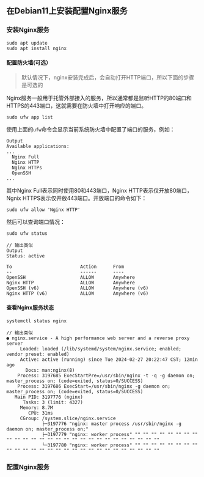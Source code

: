 在Debian11上安装配置Nginx服务
--

### 安装Nginx服务
```commandline
sudo apt update
sudo apt install nginx
```

#### 配置防火墙(可选）
> 默认情况下，nginx安装完成后，会自动打开HTTP端口，所以下面的步骤是可选的

Nginx服务一般用于托管外部接入的服务，所以通常都是监听HTTP的80端口和HTTPS的443端口，这就需要在防火墙中打开响应的端口。
```commandline
sudo ufw app list
```
使用上面的`ufw`命令会显示当前系统防火墙中配置了端口的服务，例如：
```commandline
Output
Available applications:
...
  Nginx Full
  Nginx HTTP
  Nginx HTTPs
  OpenSSH
...
```
其中Nginx Full表示同时使用80和443端口，Nginx HTTP表示仅开放80端口，Ngnix HTTPS表示仅开放443端口。开放端口的命令如下：
```commandline
sudo ufw allow 'Nginx HTTP'
```
然后可以查询端口情况：
```commandline
sudo ufw status

// 输出类似
Output
Status: active

To                         Action      From
--                         ------      ----
OpenSSH                    ALLOW       Anywhere                  
Nginx HTTP                 ALLOW       Anywhere                  
OpenSSH (v6)               ALLOW       Anywhere (v6)             
Nginx HTTP (v6)            ALLOW       Anywhere (v6)
```
#### 查看Nginx服务状态
```commandline
systemctl status nginx

// 输出类似
● nginx.service - A high performance web server and a reverse proxy server
     Loaded: loaded (/lib/systemd/system/nginx.service; enabled; vendor preset: enabled)
     Active: active (running) since Tue 2024-02-27 20:22:47 CST; 12min ago
       Docs: man:nginx(8)
    Process: 3197685 ExecStartPre=/usr/sbin/nginx -t -q -g daemon on; master_process on; (code=exited, status=0/SUCCESS)
    Process: 3197686 ExecStart=/usr/sbin/nginx -g daemon on; master_process on; (code=exited, status=0/SUCCESS)
   Main PID: 3197776 (nginx)
      Tasks: 3 (limit: 4327)
     Memory: 8.7M
        CPU: 31ms
     CGroup: /system.slice/nginx.service
             ├─3197776 "nginx: master process /usr/sbin/nginx -g daemon on; master_process on;"
             ├─3197779 "nginx: worker process" "" "" "" "" "" "" "" "" "" "" "" "" "" "" "" "" "" "" "" "" "" "" "" "" "" "" ""
             └─3197780 "nginx: worker process" "" "" "" "" "" "" "" "" "" "" "" "" "" "" "" "" "" "" "" "" "" "" "" "" "" "" ""
```
### 配置Nginx服务
